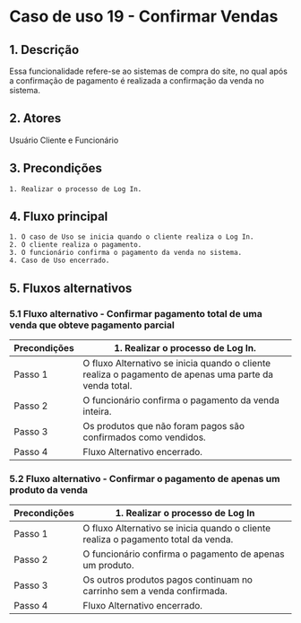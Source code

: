 
# Caso de uso 19 - Confirmar Vendas

## 1. Descrição
Essa funcionalidade refere-se ao sistemas de compra do site, no qual após a confirmação de pagamento é realizada a confirmação da venda no sistema.

## 2. Atores
Usuário Cliente e Funcionário

## 3. Precondições

	1. Realizar o processo de Log In.
 
## 4. Fluxo principal

    1. O caso de Uso se inicia quando o cliente realiza o Log In.
    2. O cliente realiza o pagamento.
    3. O funcionário confirma o pagamento da venda no sistema.
    4. Caso de Uso encerrado.

## 5. Fluxos alternativos

### 5.1 Fluxo alternativo - Confirmar pagamento total de uma venda que obteve pagamento parcial

| **Precondições**  |1. Realizar o processo de Log In. |
| --- | --- |
|  Passo 1   | O fluxo Alternativo se inicia quando o cliente realiza o pagamento de apenas uma parte da venda total. |
|  Passo 2   | O funcionário confirma o pagamento da venda inteira. |
|  Passo 3   | Os produtos que não foram pagos são confirmados como vendidos. |
|  Passo 4   | Fluxo Alternativo encerrado. |

### 5.2 Fluxo alternativo - Confirmar o pagamento de apenas um produto da venda

| **Precondições**  |1. Realizar o processo de Log In |
| --- | --- |
|  Passo 1   | O fluxo Alternativo se inicia quando o cliente realiza o pagamento total da venda. |
|  Passo 2   | O funcionário confirma o pagamento de apenas um produto. |
|  Passo 3   | Os outros produtos pagos continuam no carrinho sem a venda confirmada. |
|  Passo 4   | Fluxo Alternativo encerrado. |

